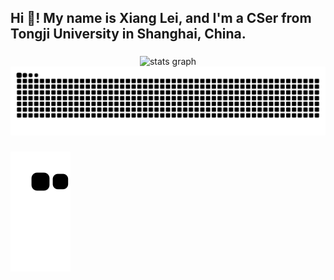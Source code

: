 <h2 align="left">Hi 👋! My name is Xiang Lei, and I'm a CSer from Tongji University in Shanghai, China.</h2>

###

<div align="center">
  <img src="https://github-readme-stats.vercel.app/api?username=lei00764&hide_title=false&hide_rank=false&show_icons=true&include_all_commits=true&count_private=true&disable_animations=false&theme=dracula&locale=en&hide_border=false" height="150" alt="stats graph"  />

<picture>
  <source media="(prefers-color-scheme: dark)" srcset="https://raw.githubusercontent.com/Lei00764/Lei00764/output/github-contribution-grid-snake-dark.svg">
  <source media="(prefers-color-scheme: light)" srcset="https://raw.githubusercontent.com/Lei00764/Lei00764/output/github-contribution-grid-snake.svg">
  <img alt="github contribution grid snake animation" src="https://raw.githubusercontent.com/Lei00764/Lei00764/output/github-contribution-grid-snake.svg">
</picture>

</div>

###

![](https://raw.githubusercontent.com/lei00764/lei00764/main/assets/github-contribution-grid-snake.svg)



